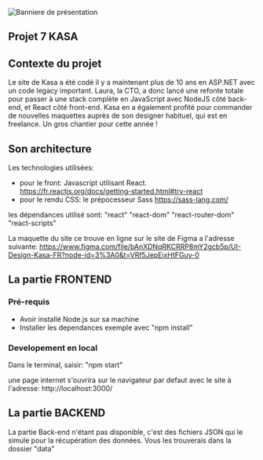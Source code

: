 ![Banniere de présentation](https://github.com/SheppardShepp/p7-kasa-oc/blob/master/src/assets/gitImg/imgReadme.png)

## Projet 7 KASA

## Contexte du projet

Le site de Kasa a été codé il y a maintenant plus de 10 ans en ASP.NET avec un code legacy important.
Laura, la CTO, a donc lancé une refonte totale pour passer à une stack complète en JavaScript avec NodeJS côté back-end, et React côté front-end.
Kasa en a également profité pour commander de nouvelles maquettes auprès de son designer habituel, qui est en freelance.
Un gros chantier pour cette année !

## Son architecture

Les technologies utilisées:

- pour le front: Javascript utilisant React.
  https://fr.reactjs.org/docs/getting-started.html#try-react
- pour le rendu CSS: le prépocesseur Sass
  https://sass-lang.com/

les dépendances utilisé sont:
"react"
"react-dom"
"react-router-dom"
"react-scripts"

La maquette du site ce trouve en ligne sur le site de Figma a l'adresse suivante: https://www.figma.com/file/bAnXDNqRKCRRP8mY2gcb5p/UI-Design-Kasa-FR?node-id=3%3A0&t=VRf5JepEixHtFGuy-0

## La partie FRONTEND

### Pré-requis

- Avoir installé Node.js sur sa machine
- Installer les dependances
  exemple avec "npm install"

### Developement en local

Dans le terminal, saisir:
"npm start"

une page internet s'ouvrira sur le navigateur par defaut avec le site à l'adresse: http://localhost:3000/

## La partie BACKEND

La partie Back-end n'étant pas disponible, c'est des fichiers JSON qui le simule pour la récupération des données.
Vous les trouverais dans la dossier "data"
